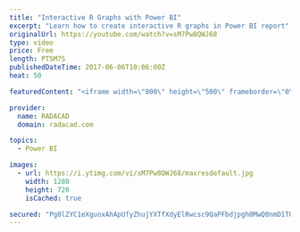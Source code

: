 ```yaml
---
title: "Interactive R Graphs with Power BI"
excerpt: "Learn how to create interactive R graphs in Power BI report"
originalUrl: https://youtube.com/watch?v=sM7Pw8QWJ68
type: video
price: Free
length: PT5M7S
publishedDateTime: 2017-06-06T10:06:00Z
heat: 50

featuredContent: "<iframe width=\"800\" height=\"500\" frameborder=\"0\" src=\"https://www.youtube.com/embed/sM7Pw8QWJ68\" allow=\"accelerometer; autoplay; encrypted-media; gyroscope; picture-in-picture\" allowfullscreen></iframe>"

provider:
  name: RADACAD
  domain: radacad.com

topics:
  - Power BI

images:
  - url: https://i.ytimg.com/vi/sM7Pw8QWJ68/maxresdefault.jpg
    width: 1280
    height: 720
    isCached: true

secured: "Pg0lZYC1eXguoxAhApUfyZhujYXTfXdyElRwcsc9QaPFbdjpgh0MwQ0nmD1T0zAaU6LqqpTKInjSTiYDHhU5j20sOj1a7/cYqkinilI9zqDa1KkwmhlaH/tuydtWXXvfInwGDHGzLO9b52T3w2CQW18OoNEJjJ2ITixuwoOC+nN9Cm79AFFD6ZqQdhqvIs6OsAChorPQJF9wKw2jJHbzeMGrjp9aCgt2KxhDyRW6BxoDdxK/EZw4gJnsWFYX0UmUG+7yc41tJ8PID1biivaYs2pgV2NTiVuoHcsVcyxwcGB0nVr0pAlKZEVPGw6NNCHCest9zGqoIbrTfg2mjuOYiOSN2ac6QAd03Zk/Qu5qicAkoadEev5Cc8F1X80+7HbEAd8nVlvpJMb3FP7RxL9DEoFU9jDQ5Yy9dgz3iBgyhxQ=;8nT9WGnnDgmky/Eb64esxA=="
---
```


